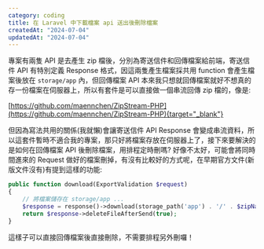 ```yaml
---
category: coding
title: 在 Laravel 中下載檔案 api 送出後刪除檔案
createdAt: "2024-07-04"
updatedAt: "2024-07-04"
---
```


專案有兩隻 API 是去產生 zip 檔後，分別為寄送信件和回傳檔案給前端，寄送信件 API 有特別定義 Response 格式，因這兩隻產生檔案採共用 function 會產生檔案後放在 `storage/app` 內，但回傳檔案 API 本來我只想就回傳檔案就好不想真的存一份檔案在伺服器上，所以有套件是可以直接做一個串流回傳 zip 檔的，像是:

[https://github.com/maennchen/ZipStream-PHP](https://github.com/maennchen/ZipStream-PHP){target="_blank"}

但因為寫法共用的關係(我就懶)會讓寄送信件 API Response 會變成串流資料，所以這套件暫時不適合我的專案，那只好將檔案存放在伺服器上了，接下來要解決的是如何在回傳檔案 API 後刪除檔案，用排程定時刪嗎? 好像不太好，可能會將同時間進來的 Request 做好的檔案刪掉，有沒有比較好的方式呢，在早期官方文件(新版文件沒有)有提到這樣的功能:

```php
public function download(ExportValidation $request)
{
    // 將檔案儲存在 storage/app ...
    $response = response()->download(storage_path('app') . '/' . $zipName . '.zip');
    return $response->deleteFileAfterSend(true);
}
```

這樣子可以直接回傳檔案後直接刪除，不需要排程另外刪囉！
